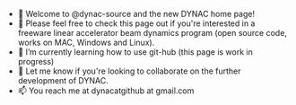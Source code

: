 - 👋 Welcome to @dynac-source and the new DYNAC home page!
- 👀 Please feel free to check this page out if you're interested in a freeware linear accelerator beam dynamics program (open source code, works on MAC, Windows and Linux).
- 🌱 I’m currently learning how to use git-hub (this page is work in progress)
- 💞️ Let me know if you're looking to collaborate on the further development of DYNAC.
- 📫 You reach me at dynacatgithub at gmail.com

<!---
dynac-source/dynac-source is a ✨ special ✨ repository because its `README.md` (this file) appears on your GitHub profile.
You can click the Preview link to take a look at your changes.
--->
